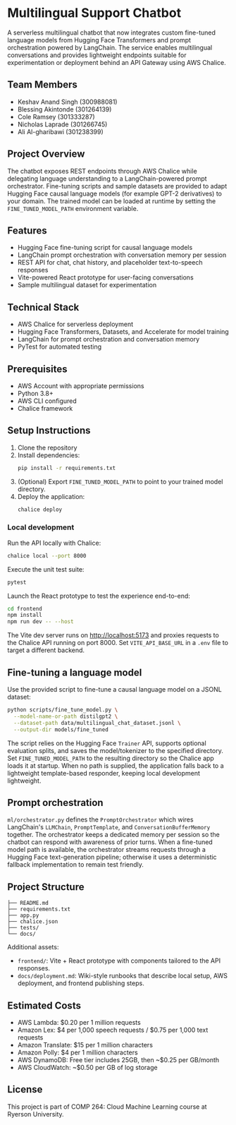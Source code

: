 # Multilingual Support Chatbot

A serverless multilingual chatbot that now integrates custom fine-tuned language models from Hugging Face Transformers and prompt orchestration powered by LangChain. The service enables multilingual conversations and provides lightweight endpoints suitable for experimentation or deployment behind an API Gateway using AWS Chalice.

## Team Members

- Keshav Anand Singh (300988081)
- Blessing Akintonde (301264139)
- Cole Ramsey (301333287)
- Nicholas Laprade (301266745)
- Ali Al-gharibawi (301238399)

## Project Overview

The chatbot exposes REST endpoints through AWS Chalice while delegating language understanding to a LangChain-powered prompt orchestrator. Fine-tuning scripts and sample datasets are provided to adapt Hugging Face causal language models (for example GPT-2 derivatives) to your domain. The trained model can be loaded at runtime by setting the `FINE_TUNED_MODEL_PATH` environment variable.

## Features

- Hugging Face fine-tuning script for causal language models
- LangChain prompt orchestration with conversation memory per session
- REST API for chat, chat history, and placeholder text-to-speech responses
- Vite-powered React prototype for user-facing conversations
- Sample multilingual dataset for experimentation

## Technical Stack

- AWS Chalice for serverless deployment
- Hugging Face Transformers, Datasets, and Accelerate for model training
- LangChain for prompt orchestration and conversation memory
- PyTest for automated testing

## Prerequisites

- AWS Account with appropriate permissions
- Python 3.8+
- AWS CLI configured
- Chalice framework

## Setup Instructions

1. Clone the repository
2. Install dependencies:
   ```bash
   pip install -r requirements.txt
   ```
3. (Optional) Export `FINE_TUNED_MODEL_PATH` to point to your trained model directory.
4. Deploy the application:
   ```bash
   chalice deploy
   ```

### Local development

Run the API locally with Chalice:

```bash
chalice local --port 8000
```

Execute the unit test suite:

```bash
pytest
```

Launch the React prototype to test the experience end-to-end:

```bash
cd frontend
npm install
npm run dev -- --host
```

The Vite dev server runs on [http://localhost:5173](http://localhost:5173) and proxies requests to the Chalice API running on port 8000. Set `VITE_API_BASE_URL` in a `.env` file to target a different backend.

## Fine-tuning a language model

Use the provided script to fine-tune a causal language model on a JSONL dataset:

```bash
python scripts/fine_tune_model.py \
  --model-name-or-path distilgpt2 \
  --dataset-path data/multilingual_chat_dataset.jsonl \
  --output-dir models/fine_tuned
```

The script relies on the Hugging Face `Trainer` API, supports optional evaluation splits, and saves the model/tokenizer to the specified directory. Set `FINE_TUNED_MODEL_PATH` to the resulting directory so the Chalice app loads it at startup. When no path is supplied, the application falls back to a lightweight template-based responder, keeping local development lightweight.

## Prompt orchestration

`ml/orchestrator.py` defines the `PromptOrchestrator` which wires LangChain's `LLMChain`, `PromptTemplate`, and `ConversationBufferMemory` together. The orchestrator keeps a dedicated memory per session so the chatbot can respond with awareness of prior turns. When a fine-tuned model path is available, the orchestrator streams requests through a Hugging Face text-generation pipeline; otherwise it uses a deterministic fallback implementation to remain test friendly.

## Project Structure

```
├── README.md
├── requirements.txt
├── app.py
├── chalice.json
├── tests/
└── docs/
```

Additional assets:

- `frontend/`: Vite + React prototype with components tailored to the API responses.
- `docs/deployment.md`: Wiki-style runbooks that describe local setup, AWS deployment, and frontend publishing steps.

## Estimated Costs

- AWS Lambda: $0.20 per 1 million requests
- Amazon Lex: $4 per 1,000 speech requests / $0.75 per 1,000 text requests
- Amazon Translate: $15 per 1 million characters
- Amazon Polly: $4 per 1 million characters
- AWS DynamoDB: Free tier includes 25GB, then ~$0.25 per GB/month
- AWS CloudWatch: ~$0.50 per GB of log storage

## License

This project is part of COMP 264: Cloud Machine Learning course at Ryerson University.

